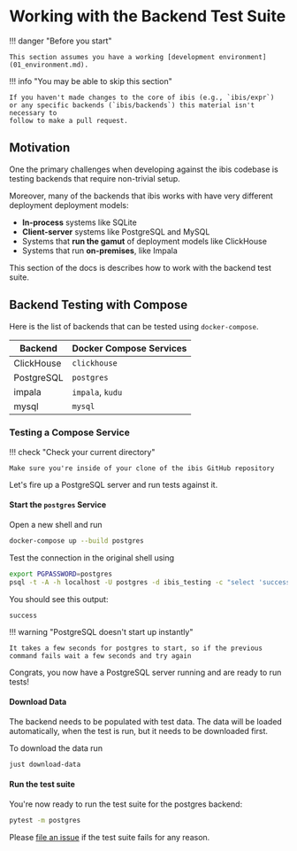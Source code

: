 # Working with the Backend Test Suite

!!! danger "Before you start"

    This section assumes you have a working [development environment](01_environment.md).

!!! info "You may be able to skip this section"

    If you haven't made changes to the core of ibis (e.g., `ibis/expr`)
    or any specific backends (`ibis/backends`) this material isn't necessary to
    follow to make a pull request.

## Motivation

One the primary challenges when developing against the ibis codebase is testing
backends that require non-trivial setup.

Moreover, many of the backends that ibis works with have very different
deployment deployment models:

- **In-process** systems like SQLite
- **Client-server** systems like PostgreSQL and MySQL
- Systems that **run the gamut** of deployment models like ClickHouse
- Systems that run **on-premises**, like Impala

This section of the docs is describes how to work with the backend test suite.

## Backend Testing with Compose

Here is the list of backends that can be tested using `docker-compose`.

| Backend    | Docker Compose Services |
| ---------- | ----------------------- |
| ClickHouse | `clickhouse`            |
| PostgreSQL | `postgres`              |
| impala     | `impala`, `kudu`        |
| mysql      | `mysql`                 |

### Testing a Compose Service

!!! check "Check your current directory"

    Make sure you're inside of your clone of the ibis GitHub repository

Let's fire up a PostgreSQL server and run tests against it.

#### Start the `postgres` Service

Open a new shell and run

```sh
docker-compose up --build postgres
```

Test the connection in the original shell using

```sh
export PGPASSWORD=postgres
psql -t -A -h localhost -U postgres -d ibis_testing -c "select 'success'"
```

You should see this output:

```console
success
```

!!! warning "PostgreSQL doesn't start up instantly"

    It takes a few seconds for postgres to start, so if the previous
    command fails wait a few seconds and try again

Congrats, you now have a PostgreSQL server running and are ready to run tests!

#### Download Data

The backend needs to be populated with test data.
The data will be loaded automatically, when the test is run, but it needs to be downloaded first.

To download the data run

```sh
just download-data
```

#### Run the test suite

You're now ready to run the test suite for the postgres backend:

```sh
pytest -m postgres
```

Please [file an issue](https://github.com/ibis-project/ibis/issues/new) if the
test suite fails for any reason.
